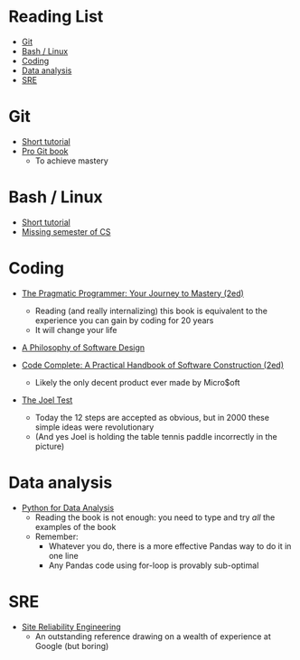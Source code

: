 # Reading List

<!-- toc -->

- [Git](#git)
- [Bash / Linux](#bash--linux)
- [Coding](#coding)
- [Data analysis](#data-analysis)
- [SRE](#sre)

<!-- tocstop -->

# Git

- [Short tutorial](https://git-scm.com/docs/gittutorial)
- [Pro Git book](https://git-scm.com/book/en/v2)
  - To achieve mastery

# Bash / Linux

- [Short tutorial](https://www.usenix.org/sites/default/files/conference/protected-files/lisa19_maheshwari.pdf)
- [Missing semester of CS](https://missing.csail.mit.edu/)

# Coding

- [The Pragmatic Programmer: Your Journey to Mastery (2ed)](https://www.amazon.com/Pragmatic-Programmer-Anniversary-Journey-Mastery/dp/B0833FBNHV)
  - Reading (and really internalizing) this book is equivalent to the experience
    you can gain by coding for 20 years
  - It will change your life

- [A Philosophy of Software Design](https://www.amazon.com/Philosophy-Software-Design-John-Ousterhout/dp/1732102201)

- [Code Complete: A Practical Handbook of Software Construction (2ed)](https://www.amazon.com/Code-Complete-Practical-Handbook-Construction/dp/0735619670)
  - Likely the only decent product ever made by Micro$oft

- [The Joel Test](https://www.joelonsoftware.com/2000/08/09/the-joel-test-12-steps-to-better-code)
  - Today the 12 steps are accepted as obvious, but in 2000 these simple ideas
    were revolutionary
  - (And yes Joel is holding the table tennis paddle incorrectly in the picture)

# Data analysis

- [Python for Data Analysis](https://www.amazon.com/Python-Data-Analysis-Wrangling-IPython/dp/1491957662)
  - Reading the book is not enough: you need to type and try _all_ the examples of the book
  - Remember:
    - Whatever you do, there is a more effective Pandas way to do it in one line
    - Any Pandas code using for-loop is provably sub-optimal
  

# SRE

- [Site Reliability Engineering](https://landing.google.com/sre/sre-book/toc/index.html)
  - An outstanding reference drawing on a wealth of experience at Google (but boring)
